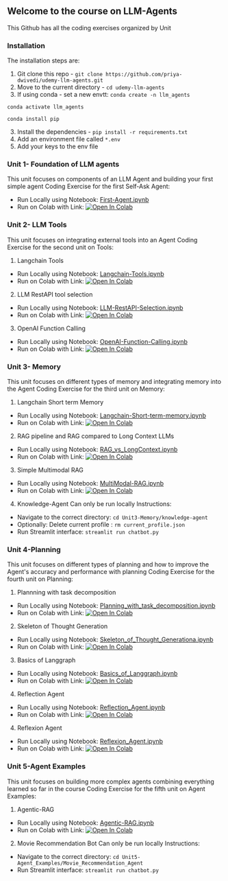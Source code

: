 ## Welcome to the course on LLM-Agents
This Github has all the coding exercises organized by Unit

### Installation
The installation steps are:
1. Git clone this repo - `git clone https://github.com/priya-dwivedi/udemy-llm-agents.git`
2. Move to the current directory - `cd udemy-llm-agents`
3. If using conda - set a new envtt:
  `conda create -n llm_agents`

  `conda activate llm_agents`

  `conda install pip`

3. Install the dependencies - `pip install -r requirements.txt`
4. Add an environment file called `*.env`
5. Add your keys to the env file

### Unit 1- Foundation of LLM agents
This unit focuses on components of an LLM Agent and building your first simple agent
Coding Exercise for the first Self-Ask Agent:
- Run Locally using Notebook: [First-Agent.ipynb](./Unit1-Foundation_LLM_Agents/My_First_Agent.ipynb)
- Run on Colab with Link: [![Open In Colab](https://colab.research.google.com/assets/colab-badge.svg)](https://colab.research.google.com/drive/1TMRYeWTi7hN1vBH5Y8hn95sIF92rhEH-?usp=sharing)


### Unit 2- LLM Tools
This unit focuses on integrating external tools into an Agent
Coding Exercise for the second unit on Tools:
1. Langchain Tools
- Run Locally using Notebook: [Langchain-Tools.ipynb](./Unit2-Tools/Langchain-tools.ipynb)
- Run on Colab with Link: [![Open In Colab](https://colab.research.google.com/assets/colab-badge.svg)](https://colab.research.google.com/drive/1yHxctap6bQeNgHJN3nLmHlyg7buFX3LA?usp=sharing)

2. LLM RestAPI tool selection
- Run Locally using Notebook: [LLM-RestAPI-Selection.ipynb](./Unit2-Tools/LLM_RestAPI_Selection.ipynb)
- Run on Colab with Link: [![Open In Colab](https://colab.research.google.com/assets/colab-badge.svg)](https://colab.research.google.com/drive/1f7rgCsAuNsWbvgd0BFuIHwYgU4MAziMh?usp=sharing)

3. OpenAI Function Calling
- Run Locally using Notebook: [OpenAI-Function-Calling.ipynb](./Unit2-Tools/OpenAI-Function-Calling.ipynb)
- Run on Colab with Link: [![Open In Colab](https://colab.research.google.com/assets/colab-badge.svg)](https://colab.research.google.com/drive/1rWZqczP4dBiYWSryHBstSVBkoGflhCJi?usp=sharing)

### Unit 3- Memory 
This unit focuses on different types of memory and integrating memory into the Agent
Coding Exercise for the third unit on Memory:
1. Langchain Short term Memory
- Run Locally using Notebook: [Langchain-Short-term-memory.ipynb](./Unit3-Memory/Langchain-Short-term-Memory.ipynb)
- Run on Colab with Link: [![Open In Colab](https://colab.research.google.com/assets/colab-badge.svg)](https://colab.research.google.com/drive/1WAv7GwDHBrI4GZsGwrD0ssXGT8j7G4_q?usp=sharing)

2. RAG pipeline and RAG compared to Long Context LLMs
- Run Locally using Notebook: [RAG_vs_LongContext.ipynb](./Unit3-Memory/RAG_vs_LongContext.ipynb)
- Run on Colab with Link: [![Open In Colab](https://colab.research.google.com/assets/colab-badge.svg)](https://colab.research.google.com/drive/1Vv39cL0DTwxy1WJB2w2VBFbvh7FuDjxi?usp=sharing)

3. Simple Multimodal RAG
- Run Locally using Notebook: [MultiModal-RAG.ipynb](./Unit3-Memory/MultiModal_RAG.ipynb)
- Run on Colab with Link: [![Open In Colab](https://colab.research.google.com/assets/colab-badge.svg)](https://colab.research.google.com/drive/1yX2r1u_euYuxODzTyoeFPhCtUgymq7Gh?usp=sharing)

4. Knowledge-Agent
Can only be run locally
Instructions:
* Navigate to the correct directory: `cd Unit3-Memory/knowledge-agent`
* Optionally: Delete current profile : `rm current_profile.json`
* Run Streamlit interface: `streamlit run chatbot.py`

### Unit 4-Planning
This unit focuses on different types of planning and how to improve the Agent's accuracy and performance with planning 
Coding Exercise for the fourth unit on Planning:
1. Plannning with task decomposition
- Run Locally using Notebook: [Planning_with_task_decomposition.ipynb](./Unit4-Planning/Planning_with_task_decomposition.ipynb)
- Run on Colab with Link: [![Open In Colab](https://colab.research.google.com/assets/colab-badge.svg)](https://colab.research.google.com/drive/1WAv7GwDHBrI4GZsGwrD0ssXGT8j7G4_q?usp=sharing)

2. Skeleton of Thought Generation
- Run Locally using Notebook: [Skeleton_of_Thought_Generationa.ipynb](./Unit4-Planning/Skeleton_of_Thought_Generation.ipynb)
- Run on Colab with Link: [![Open In Colab](https://colab.research.google.com/assets/colab-badge.svg)](https://colab.research.google.com/drive/1Vv39cL0DTwxy1WJB2w2VBFbvh7FuDjxi?usp=sharing)

3. Basics of Langgraph
- Run Locally using Notebook: [Basics_of_Langgraph.ipynb](./Unit4-Planning/Basics_of_Langgraph.ipynb)
- Run on Colab with Link: [![Open In Colab](https://colab.research.google.com/assets/colab-badge.svg)](https://colab.research.google.com/drive/1yX2r1u_euYuxODzTyoeFPhCtUgymq7Gh?usp=sharing)

4. Reflection Agent
- Run Locally using Notebook: [Reflection_Agent.ipynb](./Unit4-Planning/Reflection_Agent.ipynb)
- Run on Colab with Link: [![Open In Colab](https://colab.research.google.com/assets/colab-badge.svg)](https://colab.research.google.com/drive/1yX2r1u_euYuxODzTyoeFPhCtUgymq7Gh?usp=sharing)

4. Reflexion Agent
- Run Locally using Notebook: [Reflexion_Agent.ipynb](./Unit4-Planning/Reflexion_Agent.ipynb)
- Run on Colab with Link: [![Open In Colab](https://colab.research.google.com/assets/colab-badge.svg)](https://colab.research.google.com/drive/1yX2r1u_euYuxODzTyoeFPhCtUgymq7Gh?usp=sharing)

### Unit 5-Agent Examples
This unit focuses on building more complex agents combining everything learned so far in the course
Coding Exercise for the fifth unit on Agent Examples:
1. Agentic-RAG
- Run Locally using Notebook: [Agentic-RAG.ipynb](./Unit5-Agent-Examples/Agentic-RAG.ipynb)
- Run on Colab with Link: [![Open In Colab](https://colab.research.google.com/assets/colab-badge.svg)](https://colab.research.google.com/drive/1WAv7GwDHBrI4GZsGwrD0ssXGT8j7G4_q?usp=sharing)

2. Movie Recommendation Bot
Can only be run locally
Instructions:
* Navigate to the correct directory: `cd Unit5-Agent_Examples/Movie_Recommendation_Agent`
* Run Streamlit interface: `streamlit run chatbot.py`

